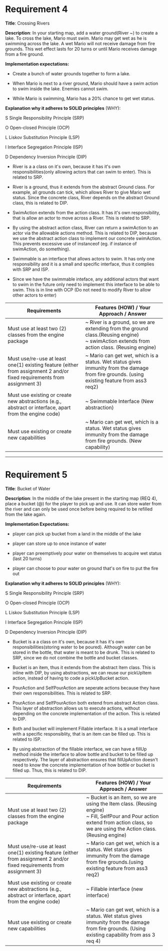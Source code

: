 # Requirement 4

**Title**:
Crossing Rivers 

**Description**:
In your starting map, add a water ground(River ~) to create a lake. 
To cross the lake, Mario must swim. Mario may get wet as he is swimming across the lake. A wet Mario will not receive damage from fire grounds. 
This wet effect lasts for 20 turns or until Mario receives damage from a fire ground.

**Implementation expectations:**

- Create a bunch of water grounds together to form a lake. 

- When Mario is next to a river ground, Mario should have a swim action to swim inside the lake. Enemies cannot swim. 

- While Mario is swimming, Mario has a 20% chance to get wet status.

**Explanation why it adheres to SOLID principles** (WHY):

S Single Responsibility Principle (SRP)

O Open-closed Principle (OCP)

L Liskov Substitution Principle (LSP)

I Interface Segregation Principle (ISP)

D Dependency Inversion Principle (DIP)

- River is a a class on it's own, because it has it's own responsibilities(only allowing actors that can swim to enter). This is related to SRP. 

- River is a ground, thus it extends from the abstract Ground class. For example, all grounds can tick, which allows River to give Mario wet status. Since the concrete 
class, River depends on the abstract Ground class, this is related to DIP. 

- SwimAction extends from the action class. It has it's own responsibility, that is allow an actor to move across a River. This is related to SRP.

- By using the abstract action class, River can return a swimAction to an actor via the allowable actions method. This is related to DIP, because we use the abstract action class to implement our concrete swimAction. This prevents excessive use of instanceof (eg. if instance of swimAction, do something).

- Swimmable is an interface that allows actors to swim. It has only one responsibility and it is a small and specific interface, thus it complies with SRP and ISP.

- Since we have the swimmable inteface, any additional actors that want to swim in the future only need to implement this interface to be able to swim. This is in line
with OCP (Do not need to modify River to allow other actors to enter)


| Requirements                                                                                                            | Features (HOW) / Your Approach / Answer                                                                                                                               |
| ----------------------------------------------------------------------------------------------------------------------- | --------------------------------------------------------------------------------------------------------------------------------------------------------------------- |
| Must use at least two (2) classes from the engine package                                                               | ~ River is a ground, so we are extending from the ground class.(Reusing engine) <br />~ swimAction extends from action class. (Reusing engine) |
| Must use/re-use at least one(1) existing feature (either from assignment 2 and/or fixed requirements from assignment 3) | ~ Mario can get wet, which is a status. Wet status gives immunity from the damage from fire grounds. (using existing feature from ass3 req2)|
| Must use existing or create new abstractions (e.g., abstract or interface, apart from the engine code)                  | ~ Swimmable Interface (New abstraction)|
| Must use existing or create new capabilities                                                                            | ~ Mario can get wet, which is a status. Wet status gives immunity from the damage from fire grounds. (New capability)                                                                                                                                                                      |

---

# Requirement 5

**Title**:
Bucket of Water

**Description**:
In the middle of the lake present in the starting map (REQ 4), place a bucket (@) for the player to pick up and use. 
It can store water from the river and can only be used once before being required to be refilled from the lake again. 

**Implementation Expectations:**
- player can pick up bucket from a land in the middle of the lake

- player can store up to once instance of water

- player can preemptively pour water on themselves to acquire wet status (last 20 turns)

- player can choose to pour water on ground that's on fire to put the fire out

**Explanation why it adheres to SOLID principles** (WHY):

S Single Responsibility Principle (SRP)

O Open-closed Principle (OCP)

L Liskov Substitution Principle (LSP)

I Interface Segregation Principle (ISP)

D Dependency Inversion Principle (DIP)

- Bucket is a a class on it's own, because it has it's own responsibilities(storing water to be poured). Although water can be stored in the bottle, that water is meant to be drunk. This is related to SRP, since we do not combine the bottle and bucket classes. 

- Bucket is an item, thus it extends from the abstract Item class. This is inline with DIP, by using abstractions, we can reuse our pickUpItem action, instead of having to code a pickUpBucket action.

- PourAction and SelfPourAction are seperate actions because they have their own responsibilities. This is related to SRP.

- PourAction and SelfPourAction both extend from abstract Action class. This layer of abstraction allows us to execute actions, without depending on the concrete implementation of the action. This is related to DIP.

- Both and bucket will implement Fillable interface. It is a small interface with a specific responsiblity, that is an item can be filled up. This is related to ISP.

- By using abstraction of the fillable interface, we can have a fillUp method inside the interface to allow bottle and bucket to be filled up respectively. The layer of abstraction ensures that fillUpAction doesn't need to know the concrete implementation of how bottle or bucket is filled up. Thus, this is related to DIP.


| Requirements                                                                                                            | Features (HOW) / Your Approach / Answer                                                                                                                               |
| ----------------------------------------------------------------------------------------------------------------------- | --------------------------------------------------------------------------------------------------------------------------------------------------------------------- |
| Must use at least two (2) classes from the engine package                                                               | ~ Bucket is an item, so we are using the Item class. (Reusing engine) <br />~ Fill, SelfPour and Pour action extend from action class, so we are using the Action class. (Reusing engine) |
| Must use/re-use at least one(1) existing feature (either from assignment 2 and/or fixed requirements from assignment 3) | ~ Mario can get wet, which is a status. Wet status gives immunity from the damage from fire grounds.(using existing feature from ass3 req2) |
| Must use existing or create new abstractions (e.g., abstract or interface, apart from the engine code)                  |~ Fillable interface (new interface) |
| Must use existing or create new capabilities                                                                            | ~ Mario can get wet, which is a status. Wet status gives immunity from the damage from fire grounds. (Using existing capability from ass 3 req 4)                                                                                                                                                                      |
